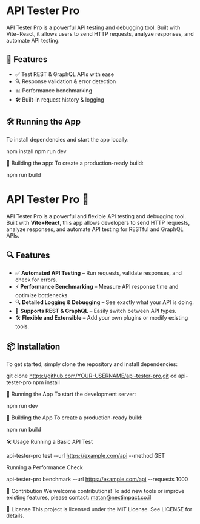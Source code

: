 # API Tester Pro

API Tester Pro is a powerful API testing and debugging tool. 
Built with Vite+React, it allows users to send HTTP requests, analyze responses, and automate API testing.

## 🚀 Features
- ✅ Test REST & GraphQL APIs with ease
- 🔍 Response validation & error detection
- 📊 Performance benchmarking
- 🛠 Built-in request history & logging

## 🛠 Running the App
To install dependencies and start the app locally:

npm install
npm run dev

🔧 Building the app: To create a production-ready build:

npm run build

# API Tester Pro 🚀

API Tester Pro is a powerful and flexible API testing and debugging tool.  
Built with **Vite+React**, this app allows developers to send HTTP requests, analyze responses, and automate API testing for RESTful and GraphQL APIs.

## 🔍 Features
- ✅ **Automated API Testing** – Run requests, validate responses, and check for errors.
- ⚡ **Performance Benchmarking** – Measure API response time and optimize bottlenecks.
- 🔍 **Detailed Logging & Debugging** – See exactly what your API is doing.
- 🔄 **Supports REST & GraphQL** – Easily switch between API types.
- 🛠 **Flexible and Extensible** – Add your own plugins or modify existing tools.

## 📦 Installation
To get started, simply clone the repository and install dependencies:

git clone https://github.com/YOUR-USERNAME/api-tester-pro.git
cd api-tester-pro
npm install

🚀 Running the App To start the development server:

npm run dev

🔧 Building the App To create a production-ready build:

npm run build

🛠 Usage Running a Basic API Test

api-tester-pro test --url https://example.com/api --method GET

Running a Performance Check

api-tester-pro benchmark --url https://example.com/api --requests 1000

📝 Contribution
We welcome contributions! To add new tools or improve existing features, please contact: matan@nextimpact.co.il 

📜 License
This project is licensed under the MIT License. See LICENSE for details.
